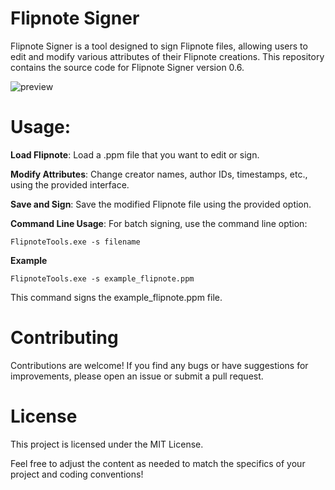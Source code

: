# Flipnote Signer

Flipnote Signer is a tool designed to sign Flipnote files, allowing users to edit and modify various attributes of their Flipnote creations. This repository contains the source code for Flipnote Signer version 0.6.

![preview](https://github.com/TheRealYunix/Flipnote-Signer/assets/97799691/51efeb5c-ba66-46c6-abf5-07df22346cb4)

# Usage:

**Load Flipnote**: Load a .ppm file that you want to edit or sign.

**Modify Attributes**: Change creator names, author IDs, timestamps, etc., using the provided interface.

**Save and Sign**: Save the modified Flipnote file using the provided option.


**Command Line Usage**: For batch signing, use the command line option:


``FlipnoteTools.exe -s filename``

**Example**
```CMD
FlipnoteTools.exe -s example_flipnote.ppm
```
This command signs the example_flipnote.ppm file.

# Contributing
Contributions are welcome! If you find any bugs or have suggestions for improvements, please open an issue or submit a pull request.


# License
This project is licensed under the MIT License.

Feel free to adjust the content as needed to match the specifics of your project and coding conventions!
